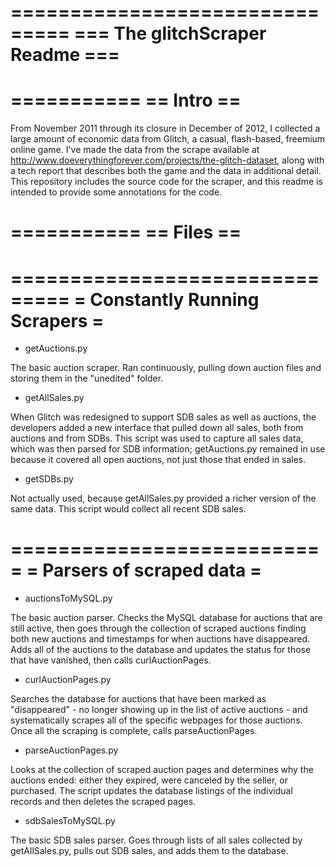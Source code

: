 ===============================
=== The glitchScraper Readme ===
===============================

===========
== Intro ==
===========

From November 2011 through its closure in December of 2012, I collected a large amount of economic data from Glitch, a casual, flash-based, freemium online game. I've made the data from the scrape available at http://www.doeverythingforever.com/projects/the-glitch-dataset, along with a tech report that describes both the game and the data in additional detail. This repository includes the source code for the scraper, and this readme is intended to provide some annotations for the code.

===========
== Files ==
===========

===============================
= Constantly Running Scrapers =
===============================

* getAuctions.py

The basic auction scraper. Ran continuously, pulling down auction files and storing them in the "unedited" folder.

* getAllSales.py

When Glitch was redesigned to support SDB sales as well as auctions, the developers added a new interface that pulled down all sales, both from auctions and from SDBs. This script was used to capture all sales data, which was then parsed for SDB information; getAuctions.py remained in use because it covered all open auctions, not just those that ended in sales.

* getSDBs.py

Not actually used, because getAllSales.py provided a richer version of the same data. This script would collect all recent SDB sales.

===========================
= Parsers of scraped data =
===========================

* auctionsToMySQL.py

The basic auction parser. Checks the MySQL database for auctions that are still active, then goes through the collection of scraped auctions finding both new auctions and timestamps for when auctions have disappeared. Adds all of the auctions to the database and updates the status for those that have vanished, then calls curlAuctionPages.

* curlAuctionPages.py

Searches the database for auctions that have been marked as "disappeared" - no longer showing up in the list of active auctions - and systematically scrapes all of the specific webpages for those auctions. Once all the scraping is complete, calls parseAuctionPages.

* parseAuctionPages.py

Looks at the collection of scraped auction pages and determines why the auctions ended: either they expired, were canceled by the seller, or purchased. The script updates the database listings of the individual records and then deletes the scraped pages.

* sdbSalesToMySQL.py

The basic SDB sales parser. Goes through lists of all sales collected by getAllSales.py, pulls out SDB sales, and adds them to the database.
